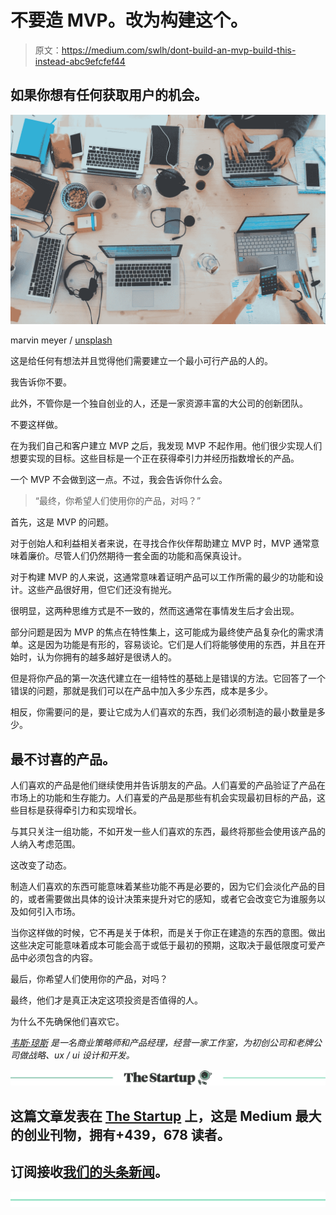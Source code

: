 # 不要造 MVP。改为构建这个。

> 原文：<https://medium.com/swlh/dont-build-an-mvp-build-this-instead-abc9efcfef44>

## 如果你想有任何获取用户的机会。

![](img/76adec7a9bd03ad54f85cddf39dca53e.png)

marvin meyer / [unsplash](https://unsplash.com/photos/SYTO3xs06fU)

这是给任何有想法并且觉得他们需要建立一个最小可行产品的人的。

我告诉你不要。

此外，不管你是一个独自创业的人，还是一家资源丰富的大公司的创新团队。

不要这样做。

在为我们自己和客户建立 MVP 之后，我发现 MVP 不起作用。他们很少实现人们想要实现的目标。这些目标是一个正在获得牵引力并经历指数增长的产品。

一个 MVP 不会做到这一点。不过，我会告诉你什么会。

> “最终，你希望人们使用你的产品，对吗？”

首先，这是 MVP 的问题。

对于创始人和利益相关者来说，在寻找合作伙伴帮助建立 MVP 时，MVP 通常意味着廉价。尽管人们仍然期待一套全面的功能和高保真设计。

对于构建 MVP 的人来说，这通常意味着证明产品可以工作所需的最少的功能和设计。这些产品很好用，但它们还没有抛光。

很明显，这两种思维方式是不一致的，然而这通常在事情发生后才会出现。

部分问题是因为 MVP 的焦点在特性集上，这可能成为最终使产品复杂化的需求清单。这是因为功能是有形的，容易谈论。它们是人们将能够使用的东西，并且在开始时，认为你拥有的越多越好是很诱人的。

但是将你产品的第一次迭代建立在一组特性的基础上是错误的方法。它回答了一个错误的问题，那就是我们可以在产品中加入多少东西，成本是多少。

相反，你需要问的是，要让它成为人们喜欢的东西，我们必须制造的最小数量是多少。

## 最不讨喜的产品。

人们喜欢的产品是他们继续使用并告诉朋友的产品。人们喜爱的产品验证了产品在市场上的功能和生存能力。人们喜爱的产品是那些有机会实现最初目标的产品，这些目标是获得牵引力和实现增长。

与其只关注一组功能，不如开发一些人们喜欢的东西，最终将那些会使用该产品的人纳入考虑范围。

这改变了动态。

制造人们喜欢的东西可能意味着某些功能不再是必要的，因为它们会淡化产品的目的，或者需要做出具体的设计决策来提升对它的感知，或者它会改变它为谁服务以及如何引入市场。

当你这样做的时候，它不再是关于体积，而是关于你正在建造的东西的意图。做出这些决定可能意味着成本可能会高于或低于最初的预期，这取决于最低限度可爱产品中必须包含的内容。

最后，你希望人们使用你的产品，对吗？

最终，他们才是真正决定这项投资是否值得的人。

为什么不先确保他们喜欢它。

[*韦斯·琼斯*](http://www.wesjones.co) *是一名商业策略师和产品经理，经营一家工作室，为初创公司和老牌公司做战略、ux / ui 设计和开发。*

[![](img/308a8d84fb9b2fab43d66c117fcc4bb4.png)](https://medium.com/swlh)

## 这篇文章发表在 [The Startup](https://medium.com/swlh) 上，这是 Medium 最大的创业刊物，拥有+439，678 读者。

## 订阅接收[我们的头条新闻](https://growthsupply.com/the-startup-newsletter/)。

[![](img/b0164736ea17a63403e660de5dedf91a.png)](https://medium.com/swlh)